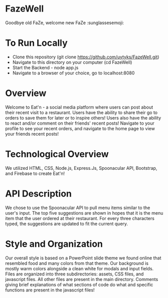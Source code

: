 # FazeWell
Goodbye old FaZe, welcome new FaZe :sunglassesemoji:

# To Run Locally 
- Clone this repository (git clone https://github.com/uytyks/FazeWell.git)
- Navigate to this directory on your computer (cd FazeWell)
- Start the Backend - node app.js
- Navigate to a browser of your choice, go to localhost:8080

# Overview 
Welcome to Eat'n - a social media platform where users can post about their recent visit to a restaurant. Users have the ability to share their go to orders to save them for later or to inspire others! Users also have the ability to react and/or comment on their friends' recent posts! Navigate to your profile to see your recent orders, and navigate to the home page to view your friends recent posts! 

# Technological Overview 
We utilized HTML, CSS, Node.js, Express.Js, Spoonacular API, Bootstrap, and Firebase to create Eat'n!

# API Description 
We chose to use the Spoonacular API to pull menu items similar to the user's input. The top five suggestions are shown in hopes that it is the menu item that the user ordered at their restaurant. For every three characters typed, the suggestions are updated to fit the current query.

# Style and Organization
Our overall style is based on a PowerPoint slide theme we found online that resembled food and many colors from that theme. Our background is mostly warm colors alongside a clean white for modals and input fields. Files are organized into three subdirectories: assets, CSS files, and javascript files. All other files are present in the main directory. Comments giving brief explanations of what sections of code do what and specific functions are present in the javascript files!
